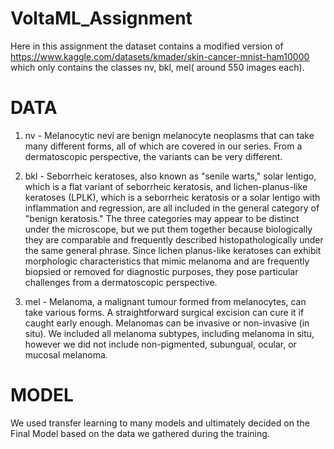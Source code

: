 # VoltaML_Assignment

Here in this assignment the dataset contains a modified version of https://www.kaggle.com/datasets/kmader/skin-cancer-mnist-ham10000 which only contains the classes nv, bkl, mel( around 550 images each).

# **DATA**
1) nv - Melanocytic nevi are benign melanocyte neoplasms that can take many different forms, all of which are covered in our series. From a dermatoscopic perspective, the variants can be very different.

2) bkl - Seborrheic keratoses, also known as "senile warts," solar lentigo, which is a flat variant of seborrheic keratosis, and lichen-planus-like keratoses (LPLK), which is a seborrheic keratosis or a solar lentigo with inflammation and regression, are all included in the general category of "benign keratosis." The three categories may appear to be distinct under the microscope, but we put them together because biologically they are comparable and frequently described histopathologically under the same general phrase. Since lichen planus-like keratoses can exhibit morphologic characteristics that mimic melanoma and are frequently biopsied or removed for diagnostic purposes, they pose particular challenges from a dermatoscopic perspective.

3) mel - Melanoma, a malignant tumour formed from melanocytes, can take various forms. A straightforward surgical excision can cure it if caught early enough. Melanomas   can be invasive or non-invasive (in situ). We included all melanoma subtypes, including melanoma in situ, however we did not include non-pigmented, subungual, ocular,   or mucosal melanoma.


# **MODEL**
We used transfer learning to many models and ultimately decided on the Final Model based on the data we gathered during the training.
